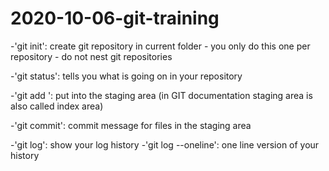 # 2020-10-06-git-training

-'git init': create git repository in current folder
	- you only do this one per repository
	- do not nest git repositories

-'git status': tells you what is going on in your repository

-'git add <file>': put <files> into the staging area (in GIT documentation staging area is also called index area)

-'git commit': commit message for files in the staging area 

-'git log': show your log history
	-'git log --oneline': one line version of your history


